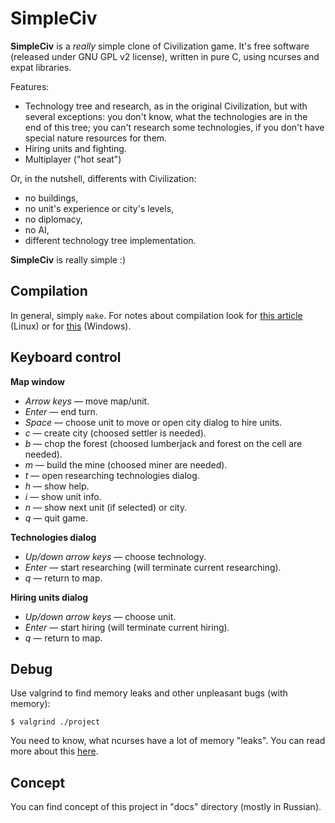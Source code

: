 SimpleCiv
=========
**SimpleCiv** is a *really* simple clone of Civilization game. It's free software (released under GNU GPL v2 license), written in pure C, using ncurses and expat libraries.

Features:
* Technology tree and research, as in the original Civilization, but with several exceptions: you don't know, what the technologies are in the end of this tree; you can't research some technologies, if you don't have special nature resources for them.
* Hiring units and fighting.
* Multiplayer ("hot seat")

Or, in the nutshell, differents with Civilization:
* no buildings,
* no unit's experience or city's levels,
* no diplomacy,
* no AI,
* different technology tree implementation.

**SimpleCiv** is really simple :)

Compilation
-----------
In general, simply `make`. For notes about compilation look for [this article](https://github.com/Melkogotto/SimpleCiv/wiki/Compiling-for-Linux) (Linux) or for [this](https://github.com/Melkogotto/SimpleCiv/wiki/Compiling-for-Windows) (Windows).

Keyboard control
----------------
**Map window**
* *Arrow keys* — move map/unit.
* *Enter* — end turn.
* *Space* — choose unit to move or open city dialog to hire units.
* *c* — create city (choosed settler is needed).
* *b* — chop the forest (choosed lumberjack and forest on the cell are needed).
* *m* — build the mine (choosed miner are needed).
* *t* — open researching technologies dialog.
* *h* — show help.
* *i* — show unit info.
* *n* — show next unit (if selected) or city.
* *q* — quit game.

**Technologies dialog**
* *Up/down arrow keys* — choose technology.
* *Enter* — start researching (will terminate current researching).
* *q* — return to map.

**Hiring units dialog**
* *Up/down arrow keys* — choose unit.
* *Enter* — start hiring (will terminate current hiring).
* *q* — return to map.

Debug
-----
Use valgrind to find memory leaks and other unpleasant bugs (with memory):

    $ valgrind ./project

You need to know, what ncurses have a lot of memory "leaks". You can read more about this [here](http://invisible-island.net/ncurses/ncurses.faq.html#config_leaks).

Concept
-------
You can find concept of this project in "docs" directory (mostly in Russian).